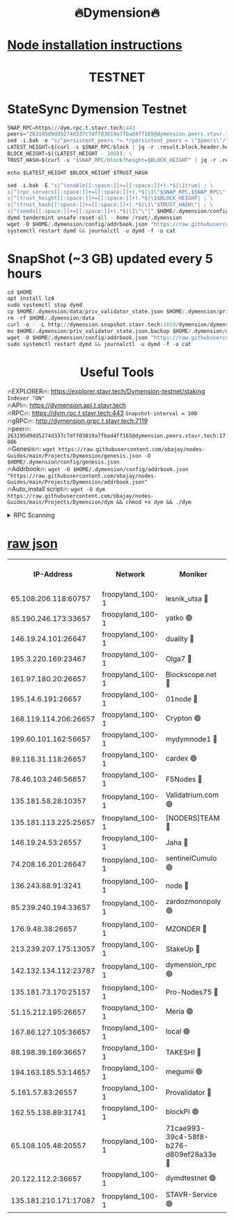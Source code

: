 <h1 align="center"> 🔥Dymension🔥</h1>

[Node installation instructions](https://github.com/obajay/nodes-Guides/tree/main/Projects/Dymension)
=

<h1 align="center"> TESTNET</h1>

# StateSync Dymension Testnet
```python
SNAP_RPC=https://dym.rpc.t.stavr.tech:443
peers="263195d9dd5274d337c7dff03019a7fbad4ff165@dymension.peers.stavr.tech:17086"
sed -i.bak -e "s/^persistent_peers *=.*/persistent_peers = \"$peers\"/" $HOME/.dymension/config/config.toml
LATEST_HEIGHT=$(curl -s $SNAP_RPC/block | jq -r .result.block.header.height); \
BLOCK_HEIGHT=$((LATEST_HEIGHT - 100)); \
TRUST_HASH=$(curl -s "$SNAP_RPC/block?height=$BLOCK_HEIGHT" | jq -r .result.block_id.hash)

echo $LATEST_HEIGHT $BLOCK_HEIGHT $TRUST_HASH

sed -i.bak -E "s|^(enable[[:space:]]+=[[:space:]]+).*$|\1true| ; \
s|^(rpc_servers[[:space:]]+=[[:space:]]+).*$|\1\"$SNAP_RPC,$SNAP_RPC\"| ; \
s|^(trust_height[[:space:]]+=[[:space:]]+).*$|\1$BLOCK_HEIGHT| ; \
s|^(trust_hash[[:space:]]+=[[:space:]]+).*$|\1\"$TRUST_HASH\"| ; \
s|^(seeds[[:space:]]+=[[:space:]]+).*$|\1\"\"|" $HOME/.dymension/config/config.toml
dymd tendermint unsafe-reset-all --home /root/.dymension
wget -O $HOME/.dymension/config/addrbook.json "https://raw.githubusercontent.com/obajay/nodes-Guides/main/Projects/Dymension/addrbook.json"
systemctl restart dymd && journalctl -u dymd -f -o cat

```
# SnapShot (~3 GB) updated every 5 hours
```python
cd $HOME
apt install lz4
sudo systemctl stop dymd
cp $HOME/.dymension/data/priv_validator_state.json $HOME/.dymension/priv_validator_state.json.backup
rm -rf $HOME/.dymension/data
curl -o - -L http://dymension.snapshot.stavr.tech:1019/dymension/dymension-snap.tar.lz4 | lz4 -c -d - | tar -x -C $HOME/.dymension --strip-components 2
mv $HOME/.dymension/priv_validator_state.json.backup $HOME/.dymension/data/priv_validator_state.json
wget -O $HOME/.dymension/config/addrbook.json "https://raw.githubusercontent.com/obajay/nodes-Guides/main/Projects/Dymension/addrbook.json"
sudo systemctl restart dymd && journalctl -u dymd -f -o cat
```

 <h1 align="center"> Useful Tools</h1>

🔥EXPLORER🔥:     https://explorer.stavr.tech/Dymension-testnet/staking        `Indexer "ON"` \
🔥API🔥:          https://dymension.api.t.stavr.tech \
🔥RPC🔥:          https://dym.rpc.t.stavr.tech:443                  `Snapshot-interval = 100` \
🔥gRPC🔥:         http://dymension.grpc.t.stavr.tech:7119 \
🔥peer🔥:         `263195d9dd5274d337c7dff03019a7fbad4ff165@dymension.peers.stavr.tech:17086` \
🔥Genesis🔥:     ```wget https://raw.githubusercontent.com/obajay/nodes-Guides/main/Projects/Dymension/genesis.json -O $HOME/.dymension/config/genesis.json``` \
🔥Addrbook🔥:    ```wget -O $HOME/.dymension/config/addrbook.json "https://raw.githubusercontent.com/obajay/nodes-Guides/main/Projects/Dymension/addrbook.json"``` \
🔥Auto_install script🔥: ```wget -O dym https://raw.githubusercontent.com/obajay/nodes-Guides/main/Projects/Dymension/dym && chmod +x dym && ./dym```

<details>
<summary>RPC Scanning</summary>

<h2 align="center"> We scan nodes in real time every 4 hours. And we provide the final result of RPC endpoints.
We cannot influence the operation of these nodes in any way. </h2>


```python
If Voting Power is higher than 0 --> then the Node is a validator of the network and may be subject to attack and be a potential threat to the chain.
```
```python
We marked such validators with a red symbol
```

</details>

[raw json](https://rpc-check.dymt.stavr.tech/dymt/rpc-dymt-result.json)
=


<table><tr><th>IP-Address</th><th>Network</th><th>Moniker</th><th>Latest Block Height</th><th>Earliest Block Height</th><th>Catching Up</th><th>Voting Power</th><th>Scan Time</th></tr><tr><td>65.108.206.118:60757</td><td>froopyland_100-1</td><td>lesnik_utsa 🔴</td><td>1455637</td><td>1</td><td>False</td><td>1</td><td>2023-11-28T04:06:35.931098927UTC</td></tr><tr><td>85.190.246.173:33657</td><td>froopyland_100-1</td><td>yatko 🟢</td><td>1455639</td><td>1</td><td>False</td><td>0</td><td>2023-11-28T04:06:45.526966563UTC</td></tr><tr><td>146.19.24.101:26647</td><td>froopyland_100-1</td><td>duality 🔴</td><td>1455640</td><td>1</td><td>False</td><td>1</td><td>2023-11-28T04:06:50.637184227UTC</td></tr><tr><td>195.3.220.169:23467</td><td>froopyland_100-1</td><td>Olga7 🔴</td><td>1455642</td><td>1</td><td>False</td><td>1</td><td>2023-11-28T04:07:02.918456880UTC</td></tr><tr><td>161.97.180.20:26657</td><td>froopyland_100-1</td><td>Blockscope.net 🔴</td><td>1455643</td><td>1</td><td>False</td><td>1</td><td>2023-11-28T04:07:07.828784982UTC</td></tr><tr><td>195.14.6.191:26657</td><td>froopyland_100-1</td><td>01node 🔴</td><td>1455643</td><td>1</td><td>False</td><td>1</td><td>2023-11-28T04:07:08.485854349UTC</td></tr><tr><td>168.119.114.206:26657</td><td>froopyland_100-1</td><td>Crypton 🟢</td><td>1455643</td><td>1</td><td>False</td><td>0</td><td>2023-11-28T04:07:08.764168317UTC</td></tr><tr><td>199.60.101.162:56657</td><td>froopyland_100-1</td><td>mydymnode1 🔴</td><td>1455637</td><td>106001</td><td>False</td><td>1</td><td>2023-11-28T04:06:36.600747649UTC</td></tr><tr><td>89.116.31.118:26657</td><td>froopyland_100-1</td><td>cardex 🟢</td><td>1455639</td><td>293001</td><td>False</td><td>0</td><td>2023-11-28T04:06:43.084959370UTC</td></tr><tr><td>78.46.103.246:56657</td><td>froopyland_100-1</td><td>F5Nodes 🔴</td><td>1455637</td><td>407001</td><td>False</td><td>1</td><td>2023-11-28T04:06:32.742450646UTC</td></tr><tr><td>135.181.58.28:10357</td><td>froopyland_100-1</td><td>Validatrium.com 🟢</td><td>1455641</td><td>591001</td><td>False</td><td>0</td><td>2023-11-28T04:06:55.068982953UTC</td></tr><tr><td>135.181.113.225:25657</td><td>froopyland_100-1</td><td>[NODERS]TEAM 🔴</td><td>1455641</td><td>737456</td><td>False</td><td>1</td><td>2023-11-28T04:06:55.426502124UTC</td></tr><tr><td>146.19.24.53:26557</td><td>froopyland_100-1</td><td>Jaha 🔴</td><td>1455641</td><td>737456</td><td>False</td><td>1</td><td>2023-11-28T04:06:55.788114520UTC</td></tr><tr><td>74.208.16.201:26647</td><td>froopyland_100-1</td><td>sentinelCumulo 🟢</td><td>1455635</td><td>820001</td><td>False</td><td>0</td><td>2023-11-28T04:06:24.908686565UTC</td></tr><tr><td>136.243.88.91:3241</td><td>froopyland_100-1</td><td>node 🔴</td><td>1455641</td><td>922548</td><td>False</td><td>1</td><td>2023-11-28T04:06:56.066099411UTC</td></tr><tr><td>85.239.240.194:33657</td><td>froopyland_100-1</td><td>zardozmonopoly 🟢</td><td>1455644</td><td>935165</td><td>False</td><td>0</td><td>2023-11-28T04:07:14.671523250UTC</td></tr><tr><td>176.9.48.38:26657</td><td>froopyland_100-1</td><td>MZONDER 🔴</td><td>1455642</td><td>1006001</td><td>False</td><td>1</td><td>2023-11-28T04:07:02.499662169UTC</td></tr><tr><td>213.239.207.175:13057</td><td>froopyland_100-1</td><td>StakeUp 🔴</td><td>1455643</td><td>1150548</td><td>False</td><td>1</td><td>2023-11-28T04:07:11.078993284UTC</td></tr><tr><td>142.132.134.112:23787</td><td>froopyland_100-1</td><td>dymension_rpc 🟢</td><td>1455639</td><td>1155639</td><td>False</td><td>0</td><td>2023-11-28T04:06:47.858912976UTC</td></tr><tr><td>135.181.73.170:25157</td><td>froopyland_100-1</td><td>Pro-Nodes75 🔴</td><td>1455637</td><td>1158907</td><td>False</td><td>1</td><td>2023-11-28T04:06:33.522765217UTC</td></tr><tr><td>51.15.212.195:26657</td><td>froopyland_100-1</td><td>Meria 🟢</td><td>1455635</td><td>1238063</td><td>False</td><td>0</td><td>2023-11-28T04:06:21.360994728UTC</td></tr><tr><td>167.86.127.105:36657</td><td>froopyland_100-1</td><td>local 🟢</td><td>1455642</td><td>1318001</td><td>False</td><td>0</td><td>2023-11-28T04:07:05.338517702UTC</td></tr><tr><td>88.198.39.169:36657</td><td>froopyland_100-1</td><td>TAKESHI 🔴</td><td>1455635</td><td>1330001</td><td>False</td><td>1</td><td>2023-11-28T04:06:25.234301898UTC</td></tr><tr><td>194.163.185.53:14657</td><td>froopyland_100-1</td><td>megumii 🟢</td><td>1455637</td><td>1390788</td><td>False</td><td>0</td><td>2023-11-28T04:06:33.161493193UTC</td></tr><tr><td>5.161.57.83:26557</td><td>froopyland_100-1</td><td>Provalidator 🔴</td><td>1455635</td><td>1414689</td><td>False</td><td>1</td><td>2023-11-28T04:06:22.003755707UTC</td></tr><tr><td>162.55.138.89:31741</td><td>froopyland_100-1</td><td>blockPI 🟢</td><td>1455643</td><td>1435053</td><td>False</td><td>0</td><td>2023-11-28T04:07:08.104587280UTC</td></tr><tr><td>65.108.105.48:20557</td><td>froopyland_100-1</td><td>71cae993-39c4-58f8-b276-d809ef28a33e 🔴</td><td>1455639</td><td>1440001</td><td>False</td><td>1</td><td>2023-11-28T04:06:48.217349278UTC</td></tr><tr><td>20.122.112.2:36657</td><td>froopyland_100-1</td><td>dymdtestnet 🟢</td><td>1455636</td><td>1442422</td><td>False</td><td>0</td><td>2023-11-28T04:06:28.048668968UTC</td></tr><tr><td>135.181.210.171:17087</td><td>froopyland_100-1</td><td>STAVR-Service 🟢</td><td>1455636</td><td>1449849</td><td>False</td><td>0</td><td>2023-11-28T04:06:28.413165022UTC</td></tr></table>
